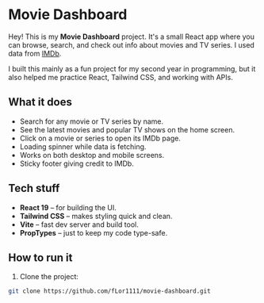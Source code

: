 # Movie Dashboard

Hey! This is my **Movie Dashboard** project. It's a small React app where you can browse, search, and check out info about movies and TV series. I used data from [IMDb](https://www.imdb.com/).  

I built this mainly as a fun project for my second year in programming, but it also helped me practice React, Tailwind CSS, and working with APIs.

## What it does

- Search for any movie or TV series by name.
- See the latest movies and popular TV shows on the home screen.
- Click on a movie or series to open its IMDb page.
- Loading spinner while data is fetching.
- Works on both desktop and mobile screens.
- Sticky footer giving credit to IMDb.

## Tech stuff

- **React 19** – for building the UI.
- **Tailwind CSS** – makes styling quick and clean.
- **Vite** – fast dev server and build tool.
- **PropTypes** – just to keep my code type-safe.

## How to run it

1. Clone the project:

```bash
git clone https://github.com/fLor1111/movie-dashboard.git